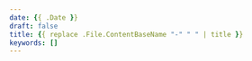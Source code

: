 ```yaml
---
date: {{ .Date }}
draft: false
title: {{ replace .File.ContentBaseName "-" " " | title }}
keywords: []
---
```

